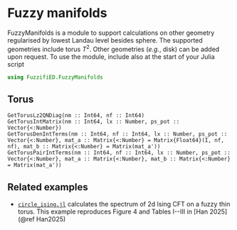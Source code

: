 # Fuzzy manifolds

FuzzyManifolds is a module to support calculations on other geometry regularised by lowest Landau level besides sphere. The supported geometries include torus $T^2$. Other geometries (_e.g._, disk) can be added upon request. To use the module, include also at the start of your Julia script
```julia
using FuzzifiED.FuzzyManifolds
```

## Torus 

```@docs
GetTorusLz2QNDiag(nm :: Int64, nf :: Int64) 
GetTorusIntMatrix(nm :: Int64, lx :: Number, ps_pot :: Vector{<:Number})
GetTorusDenIntTerms(nm :: Int64, nf :: Int64, lx :: Number, ps_pot :: Vector{<:Number}, mat_a :: Matrix{<:Number} = Matrix{Float64}(I, nf, nf), mat_b :: Matrix{<:Number} = Matrix(mat_a'))
GetTorusPairIntTerms(nm :: Int64, nf :: Int64, lx :: Number, ps_pot :: Vector{<:Number}, mat_a :: Matrix{<:Number}, mat_b :: Matrix{<:Number} = Matrix(mat_a'))
```

## Related examples 

* [`circle_ising.jl`](https://github.com/FuzzifiED/FuzzifiED.jl/blob/main/examples/circle_ising.jl) calculates the spectrum of 2d Ising CFT on a fuzzy thin torus. This example reproduces Figure 4 and Tables I--III in [Han 2025](@ref Han2025)
